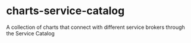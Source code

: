 # charts-service-catalog
A collection of charts that connect with different service brokers through the Service Catalog
